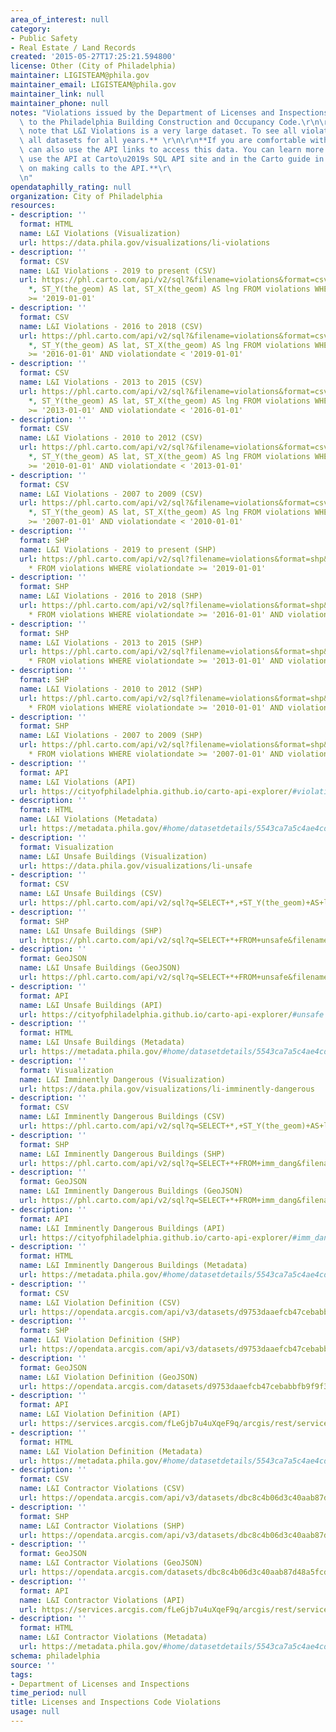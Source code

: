 ```yaml
---
area_of_interest: null
category:
- Public Safety
- Real Estate / Land Records
created: '2015-05-27T17:25:21.594800'
license: Other (City of Philadelphia)
maintainer: LIGISTEAM@phila.gov
maintainer_email: LIGISTEAM@phila.gov
maintainer_link: null
maintainer_phone: null
notes: "Violations issued by the Department of Licenses and Inspections in reference\
  \ to the Philadelphia Building Construction and Occupancy Code.\r\n\r\n**Please\
  \ note that L&I Violations is a very large dataset. To see all violations, download\
  \ all datasets for all years.** \r\n\r\n**If you are comfortable with APIs, you\
  \ can also use the API links to access this data. You can learn more about how to\
  \ use the API at Carto\u2019s SQL API site and in the Carto guide in the section\
  \ on making calls to the API.**\r\
  \n"
opendataphilly_rating: null
organization: City of Philadelphia
resources:
- description: ''
  format: HTML
  name: L&I Violations (Visualization)
  url: https://data.phila.gov/visualizations/li-violations
- description: ''
  format: CSV
  name: L&I Violations - 2019 to present (CSV)
  url: https://phl.carto.com/api/v2/sql?&filename=violations&format=csv&skipfields=cartodb_id,the_geom,the_geom_webmercator&q=SELECT
    *, ST_Y(the_geom) AS lat, ST_X(the_geom) AS lng FROM violations WHERE violationdate
    >= '2019-01-01'
- description: ''
  format: CSV
  name: L&I Violations - 2016 to 2018 (CSV)
  url: https://phl.carto.com/api/v2/sql?&filename=violations&format=csv&skipfields=cartodb_id,the_geom,the_geom_webmercator&q=SELECT
    *, ST_Y(the_geom) AS lat, ST_X(the_geom) AS lng FROM violations WHERE violationdate
    >= '2016-01-01' AND violationdate < '2019-01-01'
- description: ''
  format: CSV
  name: L&I Violations - 2013 to 2015 (CSV)
  url: https://phl.carto.com/api/v2/sql?&filename=violations&format=csv&skipfields=cartodb_id,the_geom,the_geom_webmercator&q=SELECT
    *, ST_Y(the_geom) AS lat, ST_X(the_geom) AS lng FROM violations WHERE violationdate
    >= '2013-01-01' AND violationdate < '2016-01-01'
- description: ''
  format: CSV
  name: L&I Violations - 2010 to 2012 (CSV)
  url: https://phl.carto.com/api/v2/sql?&filename=violations&format=csv&skipfields=cartodb_id,the_geom,the_geom_webmercator&q=SELECT
    *, ST_Y(the_geom) AS lat, ST_X(the_geom) AS lng FROM violations WHERE violationdate
    >= '2010-01-01' AND violationdate < '2013-01-01'
- description: ''
  format: CSV
  name: L&I Violations - 2007 to 2009 (CSV)
  url: https://phl.carto.com/api/v2/sql?&filename=violations&format=csv&skipfields=cartodb_id,the_geom,the_geom_webmercator&q=SELECT
    *, ST_Y(the_geom) AS lat, ST_X(the_geom) AS lng FROM violations WHERE violationdate
    >= '2007-01-01' AND violationdate < '2010-01-01'
- description: ''
  format: SHP
  name: L&I Violations - 2019 to present (SHP)
  url: https://phl.carto.com/api/v2/sql?filename=violations&format=shp&skipfields=cartodb_id&q=SELECT
    * FROM violations WHERE violationdate >= '2019-01-01'
- description: ''
  format: SHP
  name: L&I Violations - 2016 to 2018 (SHP)
  url: https://phl.carto.com/api/v2/sql?filename=violations&format=shp&skipfields=cartodb_id&q=SELECT
    * FROM violations WHERE violationdate >= '2016-01-01' AND violationdate < '2019-01-01'
- description: ''
  format: SHP
  name: L&I Violations - 2013 to 2015 (SHP)
  url: https://phl.carto.com/api/v2/sql?filename=violations&format=shp&skipfields=cartodb_id&q=SELECT
    * FROM violations WHERE violationdate >= '2013-01-01' AND violationdate < '2016-01-01'
- description: ''
  format: SHP
  name: L&I Violations - 2010 to 2012 (SHP)
  url: https://phl.carto.com/api/v2/sql?filename=violations&format=shp&skipfields=cartodb_id&q=SELECT
    * FROM violations WHERE violationdate >= '2010-01-01' AND violationdate < '2013-01-01'
- description: ''
  format: SHP
  name: L&I Violations - 2007 to 2009 (SHP)
  url: https://phl.carto.com/api/v2/sql?filename=violations&format=shp&skipfields=cartodb_id&q=SELECT
    * FROM violations WHERE violationdate >= '2007-01-01' AND violationdate < '2010-01-01'
- description: ''
  format: API
  name: L&I Violations (API)
  url: https://cityofphiladelphia.github.io/carto-api-explorer/#violations
- description: ''
  format: HTML
  name: L&I Violations (Metadata)
  url: https://metadata.phila.gov/#home/datasetdetails/5543ca7a5c4ae4cd66d3ff86/representationdetails/5e99bab227c80700158695b0/
- description: ''
  format: Visualization
  name: L&I Unsafe Buildings (Visualization)
  url: https://data.phila.gov/visualizations/li-unsafe
- description: ''
  format: CSV
  name: L&I Unsafe Buildings (CSV)
  url: https://phl.carto.com/api/v2/sql?q=SELECT+*,+ST_Y(the_geom)+AS+lat,+ST_X(the_geom)+AS+lng+FROM+unsafe&filename=unsafe&format=csv&skipfields=cartodb_id
- description: ''
  format: SHP
  name: L&I Unsafe Buildings (SHP)
  url: https://phl.carto.com/api/v2/sql?q=SELECT+*+FROM+unsafe&filename=unsafe&format=shp&skipfields=cartodb_id
- description: ''
  format: GeoJSON
  name: L&I Unsafe Buildings (GeoJSON)
  url: https://phl.carto.com/api/v2/sql?q=SELECT+*+FROM+unsafe&filename=unsafe&format=geojson&skipfields=cartodb_id
- description: ''
  format: API
  name: L&I Unsafe Buildings (API)
  url: https://cityofphiladelphia.github.io/carto-api-explorer/#unsafe
- description: ''
  format: HTML
  name: L&I Unsafe Buildings (Metadata)
  url: https://metadata.phila.gov/#home/datasetdetails/5543ca7a5c4ae4cd66d3ff86/representationdetails/5e98b247c4d4770015ca69f7/
- description: ''
  format: Visualization
  name: L&I Imminently Dangerous (Visualization)
  url: https://data.phila.gov/visualizations/li-imminently-dangerous
- description: ''
  format: CSV
  name: L&I Imminently Dangerous Buildings (CSV)
  url: https://phl.carto.com/api/v2/sql?q=SELECT+*,+ST_Y(the_geom)+AS+lat,+ST_X(the_geom)+AS+lng+FROM+imm_dang&filename=imm_dang&format=csv&skipfields=cartodb_id
- description: ''
  format: SHP
  name: L&I Imminently Dangerous Buildings (SHP)
  url: https://phl.carto.com/api/v2/sql?q=SELECT+*+FROM+imm_dang&filename=imm_dang&format=shp&skipfields=cartodb_id
- description: ''
  format: GeoJSON
  name: L&I Imminently Dangerous Buildings (GeoJSON)
  url: https://phl.carto.com/api/v2/sql?q=SELECT+*+FROM+imm_dang&filename=imm_dang&format=geojson&skipfields=cartodb_id
- description: ''
  format: API
  name: L&I Imminently Dangerous Buildings (API)
  url: https://cityofphiladelphia.github.io/carto-api-explorer/#imm_dang
- description: ''
  format: HTML
  name: L&I Imminently Dangerous Buildings (Metadata)
  url: https://metadata.phila.gov/#home/datasetdetails/5543ca7a5c4ae4cd66d3ff86/representationdetails/5e98add33441510015135305/
- description: ''
  format: CSV
  name: L&I Violation Definition (CSV)
  url: https://opendata.arcgis.com/api/v3/datasets/d9753daaefcb47cebabbfb9f9f344a91_0/downloads/data?format=csv&spatialRefId=4326
- description: ''
  format: SHP
  name: L&I Violation Definition (SHP)
  url: https://opendata.arcgis.com/api/v3/datasets/d9753daaefcb47cebabbfb9f9f344a91_0/downloads/data?format=shp&spatialRefId=4326
- description: ''
  format: GeoJSON
  name: L&I Violation Definition (GeoJSON)
  url: https://opendata.arcgis.com/datasets/d9753daaefcb47cebabbfb9f9f344a91_0.geojson
- description: ''
  format: API
  name: L&I Violation Definition (API)
  url: https://services.arcgis.com/fLeGjb7u4uXqeF9q/arcgis/rest/services/VIOLATION_DEFINITION/FeatureServer/0/query?outFields=*&where=1%3D1
- description: ''
  format: HTML
  name: L&I Violation Definition (Metadata)
  url: https://metadata.phila.gov/#home/datasetdetails/5543ca7a5c4ae4cd66d3ff86/representationdetails/60f6cc83d3d51d00211c2c5e/
- description: ''
  format: CSV
  name: L&I Contractor Violations (CSV)
  url: https://opendata.arcgis.com/api/v3/datasets/dbc8c4b06d3c40aab87d48a5fcdafc58_0/downloads/data?format=csv&spatialRefId=4326
- description: ''
  format: SHP
  name: L&I Contractor Violations (SHP)
  url: https://opendata.arcgis.com/api/v3/datasets/dbc8c4b06d3c40aab87d48a5fcdafc58_0/downloads/data?format=shp&spatialRefId=4326
- description: ''
  format: GeoJSON
  name: L&I Contractor Violations (GeoJSON)
  url: https://opendata.arcgis.com/datasets/dbc8c4b06d3c40aab87d48a5fcdafc58_0.geojson
- description: ''
  format: API
  name: L&I Contractor Violations (API)
  url: https://services.arcgis.com/fLeGjb7u4uXqeF9q/arcgis/rest/services/CONTRACTOR_VIOLATIONS/FeatureServer/0/query?outFields=*&where=1%3D1
- description: ''
  format: HTML
  name: L&I Contractor Violations (Metadata)
  url: https://metadata.phila.gov/#home/datasetdetails/5543ca7a5c4ae4cd66d3ff86/representationdetails/60a56925ef206f001ed69179/
schema: philadelphia
source: ''
tags:
- Department of Licenses and Inspections
time_period: null
title: Licenses and Inspections Code Violations
usage: null
---
```


